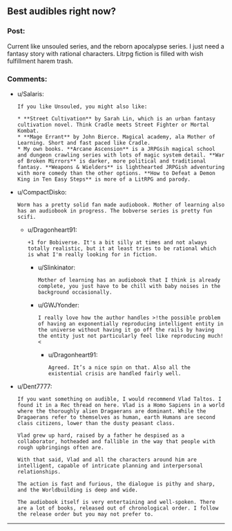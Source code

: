 ## Best audibles right now?

### Post:

Current like unsouled series, and the reborn apocalypse series. I just need a fantasy story with rational characters. Litrpg fiction is filled with wish fulfillment harem trash.

### Comments:

- u/Salaris:
  ```
  If you like Unsouled, you might also like:

  * **Street Cultivation** by Sarah Lin, which is an urban fantasy cultivation novel. Think Cradle meets Street Fighter or Mortal Kombat.
  * **Mage Errant** by John Bierce. Magical academy, ala Mother of Learning. Short and fast paced like Cradle.
  * My own books. **Arcane Ascension** is a JRPGsih magical school and dungeon crawling series with lots of magic system detail. **War of Broken Mirrors** is darker, more political and traditional fantasy. **Weapons & Wielders** is lighthearted JRPGish adventuring with more comedy than the other options. **How to Defeat a Demon King in Ten Easy Steps** is more of a LitRPG and parody.
  ```

- u/CompactDisko:
  ```
  Worm has a pretty solid fan made audiobook. Mother of learning also has an audiobook in progress. The bobverse series is pretty fun scifi.
  ```

  - u/Dragonheart91:
    ```
    +1 for Bobiverse. It's a bit silly at times and not always totally realistic, but it at least tries to be rational which is what I'm really looking for in fiction.
    ```

    - u/Slinkinator:
      ```
      Mother of learning has an audiobook that I think is already complete, you just have to be chill with baby noises in the background occasionally.
      ```

    - u/GWJYonder:
      ```
      I really love how the author handles >!the possible problem of having an exponentially reproducing intelligent entity in the universe without having it go off the rails by having the entity just not particularly feel like reproducing much!<
      ```

      - u/Dragonheart91:
        ```
        Agreed. It’s a nice spin on that. Also all the existential crisis are handled fairly well.
        ```

- u/Dent7777:
  ```
  If you want something on audible, I would recommend Vlad Taltos. I found it in a Rec thread on here. Vlad is a Homo Sapiens in a world where the thoroughly alien Dragaerans are dominant. While the Dragaerans refer to themselves as human, earth Humans are second class citizens, lower than the dusty peasant class.

  Vlad grew up hard, raised by a father he despised as a collaborator, hotheaded and fallible in the way that people with rough upbringings often are.

  With that said, Vlad and all the characters around him are intelligent, capable of intricate planning and interpersonal relationships.

  The action is fast and furious, the dialogue is pithy and sharp, and the Worldbuilding is deep and wide.

  The audiobook itself is very entertaining and well-spoken. There are a lot of books, released out of chronological order. I follow the release order but you may not prefer to.
  ```

---

